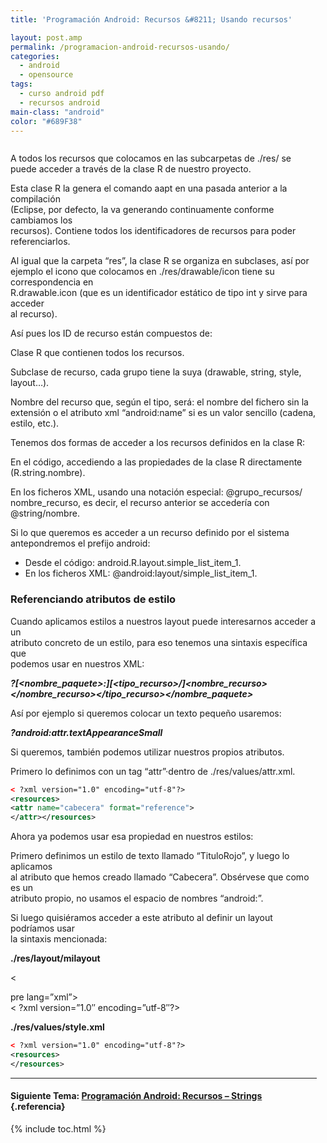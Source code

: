 ```yaml
---
title: 'Programación Android: Recursos &#8211; Usando recursos'

layout: post.amp
permalink: /programacion-android-recursos-usando/
categories:
  - android
  - opensource
tags:
  - curso android pdf
  - recursos android
main-class: "android"
color: "#689F38"
---
```

<amp-img layout="responsive" border="0" src="/assets/img/2013/07/iconoAndroid.png" style="clear:left; float:left;margin-right:1em; margin-bottom:1em" width="128px" height="128px" />

A todos los recursos que colocamos en las subcarpetas de ./res/ se puede acceder a través de la clase R de nuestro proyecto.

Esta clase R la genera el comando aapt en una pasada anterior a la compilación  
(Eclipse, por defecto, la va generando continuamente conforme cambiamos los  
recursos). Contiene todos los identificadores de recursos para poder referenciarlos.

Al igual que la carpeta “res”, la clase R se organiza en subclases, así por ejemplo el icono que colocamos en ./res/drawable/icon tiene su correspondencia en  
R.drawable.icon (que es un identificador estático de tipo int y sirve para acceder  
al recurso).


<!--ad-->

Así pues los ID de recurso están compuestos de:

Clase R que contienen todos los recursos.

Subclase de recurso, cada grupo tiene la suya (drawable, string, style, layout&#8230;).

Nombre del recurso que, según el tipo, será: el nombre del fichero sin la extensión o el atributo xml “android:name” si es un valor sencillo (cadena, estilo, etc.).

Tenemos dos formas de acceder a los recursos definidos en la clase R:

En el código, accediendo a las propiedades de la clase R directamente  
(R.string.nombre).

En los ficheros XML, usando una notación especial: @grupo_recursos/  
nombre_recurso, es decir, el recurso anterior se accedería con @string/nombre.

Si lo que queremos es acceder a un recurso definido por el sistema antepondremos el prefijo android:

  * Desde el código: android.R.layout.simple\_list\_item_1.
  * En los ficheros XML: @android:layout/simple\_list\_item_1.

### Referenciando atributos de estilo

Cuando aplicamos estilos a nuestros layout puede interesarnos acceder a un  
atributo concreto de un estilo, para eso tenemos una sintaxis específica que  
podemos usar en nuestros XML:

***?[<nombre_paquete>:][<tipo_recurso>/]<nombre_recurso></nombre_recurso></tipo_recurso></nombre_paquete>***

Así por ejemplo si queremos colocar un texto pequeño usaremos:

***?android:attr.textAppearanceSmall***

Si queremos, también podemos utilizar nuestros propios atributos.

Primero lo definimos con un tag “attr”·dentro de ./res/values/attr.xml.

```xml
< ?xml version="1.0" encoding="utf-8"?>
<resources>
<attr name="cabecera" format="reference">
</attr></resources>


```

Ahora ya podemos usar esa propiedad en nuestros estilos:

Primero definimos un estilo de texto llamado “TituloRojo”, y luego lo aplicamos  
al atributo que hemos creado llamado “Cabecera”. Obsérvese que como es un  
atributo propio, no usamos el espacio de nombres “android:”.

Si luego quisiéramos acceder a este atributo al definir un layout podríamos usar  
la sintaxis mencionada:

**./res/layout/milayout**

<

pre lang=&#8221;xml&#8221;>  
< ?xml version=&#8221;1.0&#8243; encoding=&#8221;utf-8&#8243;?>  
<framelayout xmlns:android="http://schemas.android.com/apk/res/android" android:layout="android:layout">
<textview android:layout="android:layout">
</textview></framelayout>

**./res/values/style.xml**

```xml
< ?xml version="1.0" encoding="utf-8"?>
<resources>
</resources>


```

* * *

#### Siguiente Tema: [Programación Android: Recursos &#8211; Strings][1] {.referencia}

 [1]: /programacion-android-recursos-strings/


{% include toc.html %}

